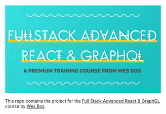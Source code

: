 ![Learn Advanced React & GraphQL](/advancedReact.png)

This repo contains the project for the [Full Stack Advanced 
React & GraphQL](https://advancedreact.com) course by [Wes Bos](https://github.com/wesbos).

